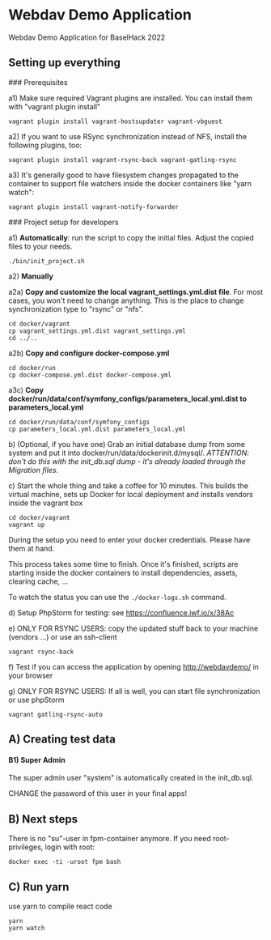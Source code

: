 Webdav Demo Application
=======================

Webdav Demo Application for BaselHack 2022

Setting up everything
---------------------

### Prerequisites


a1) Make sure required Vagrant plugins are installed. You can install them with "vagrant plugin install"

    vagrant plugin install vagrant-hostsupdater vagrant-vbguest
  
a2) If you want to use RSync synchronization instead of NFS, install the following plugins, too:
    
    vagrant plugin install vagrant-rsync-back vagrant-gatling-rsync

a3) It's generally good to have filesystem changes propagated to the container to support file watchers inside
    the docker containers like "yarn watch":
    
    vagrant plugin install vagrant-notify-forwarder



### Project setup for developers

a1) **Automatically**: run the script to copy the initial files. Adjust the copied files to your needs.

    ./bin/init_project.sh
       

a2) **Manually**

a2a) **Copy and customize the local vagrant_settings.yml.dist file**. For most cases, you won't need to change anything.
   This is the place to change synchronization type to "rsync" or "nfs".

    cd docker/vagrant
    cp vagrant_settings.yml.dist vagrant_settings.yml
    cd ../..

a2b) **Copy and configure docker-compose.yml**

    cd docker/run
    cp docker-compose.yml.dist docker-compose.yml
    
a3c) **Copy docker/run/data/conf/symfony_configs/parameters_local.yml.dist to parameters_local.yml**

    cd docker/run/data/conf/symfony_configs
    cp parameters_local.yml.dist parameters_local.yml

b) (Optional, if you have one) Grab an initial database dump from some system and put it into docker/run/data/dockerinit.d/mysql/.
   _ATTENTION: don't do this with the init_db.sql dump - it's already loaded through the Migration files._

c) Start the whole thing and take a coffee for 10 minutes. This builds the virtual machine,
   sets up Docker for local deployment and installs vendors inside the vagrant box

    cd docker/vagrant
    vagrant up
    
   During the setup you need to enter your docker credentials. Please have
   them at hand.
   
   This process takes some time to finish. Once it's finished, scripts are starting inside the docker
   containers to install dependencies, assets, clearing cache, ...
   
   To watch the status you can use the `./docker-logs.sh` command.
   
d) Setup PhpStorm for testing: see https://confluence.iwf.io/x/38Ac
   
e) ONLY FOR RSYNC USERS: copy the updated stuff back to your machine (vendors ...) or use an ssh-client

    vagrant rsync-back

f) Test if you can access the application by opening [http://webdavdemo/](http://webdavdemo/) in 
   your browser

g) ONLY FOR RSYNC USERS: If all is well, you can start file synchronization or use phpStorm

    vagrant gatling-rsync-auto


A) Creating test data
----------------------------------

#### B1) Super Admin

The super admin user "system" is automatically created in the init_db.sql.

CHANGE the password of this user in your final apps!


B) Next steps
----------------------------------


There is no "su"-user in fpm-container anymore. If you need root-privileges, login with root:

    docker exec -ti -uroot fpm bash
	

C) Run yarn
-----------
use yarn to compile react code

    yarn
    yarn watch